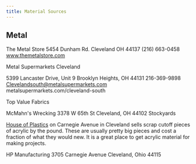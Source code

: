 ```yaml
---
title: Material Sources
---
```


## Metal

The Metal Store 5454 Dunham Rd. Cleveland OH 44137 (216) 663-0458 www.themetalstore.com

Metal Supermarkets Cleveland

5399 Lancaster Drive, Unit 9 Brooklyn Heights, OH 44131 216-369-9898 Clevelandsouth@metalsupermarkets.com metalsupermarkets.com/cleveland-south

Top Value Fabrics

McMahn's Wrecking 3378 W 65th St Cleveland, OH 44102 Stockyards

[House of Plastics](https://www.hpmanufacturing.com/hop/) on Carnegie Avenue in Cleveland sells scrap cutoff pieces of acrylic by the pound. These are usually pretty big pieces and cost a fraction of what they would new. It is a great place to get acrylic material for making projects.

HP Manufacturing
3705 Carnegie Avenue
Cleveland, Ohio 44115

